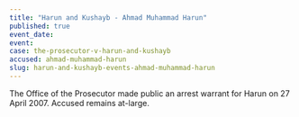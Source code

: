 ```yaml
---
title: "Harun and Kushayb - Ahmad Muhammad Harun"
published: true
event_date:
event:
case: the-prosecutor-v-harun-and-kushayb
accused: ahmad-muhammad-harun
slug: harun-and-kushayb-events-ahmad-muhammad-harun
---
```


The Office of the Prosecutor made public an arrest warrant for Harun on 27 April 2007. Accused remains at-large.

